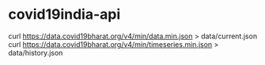 # covid19india-api

curl https://data.covid19bharat.org/v4/min/data.min.json > data/current.json
curl https://data.covid19bharat.org/v4/min/timeseries.min.json > data/history.json